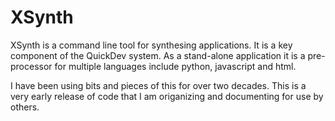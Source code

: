 # XSynth

XSynth is a command line tool for synthesing applications. It is a key
component of the QuickDev system. As a stand-alone application it is
a pre-processor for multiple languages include python, javascript
and html.
 
I have been using bits and pieces of this for over two decades. This
is a very early release of code that I am origanizing and documenting
for use by others.
